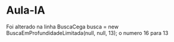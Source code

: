 # Aula-IA
Foi alterado na linha 		BuscaCega busca = new BuscaEmProfundidadeLimitada(null, null, 13);
o numero 16 para 13
